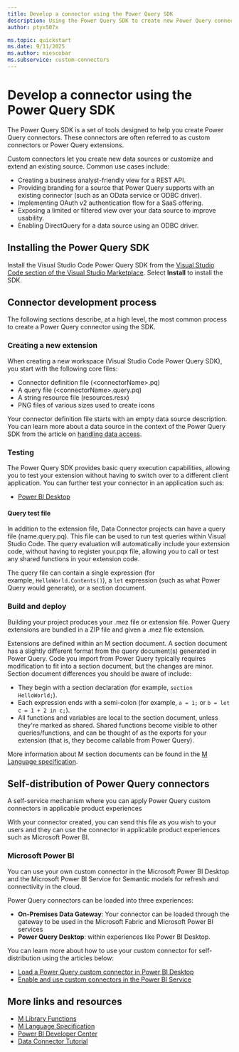 ```yaml
---
title: Develop a connector using the Power Query SDK
description: Using the Power Query SDK to create new Power Query connectors
author: ptyx507x

ms.topic: quickstart
ms.date: 9/11/2025
ms.author: miescobar
ms.subservice: custom-connectors
---
```


# Develop a connector using the Power Query SDK

The Power Query SDK is a set of tools designed to help you create Power Query connectors. These connectors are often referred to as custom connectors or Power Query extensions.

Custom connectors let you create new data sources or customize and extend an existing source. Common use cases include:

* Creating a business analyst-friendly view for a REST API.
* Providing branding for a source that Power Query supports with an existing connector (such as an OData service or ODBC driver).
* Implementing OAuth v2 authentication flow for a SaaS offering.
* Exposing a limited or filtered view over your data source to improve usability.
* Enabling DirectQuery for a data source using an ODBC driver.

## Installing the Power Query SDK

Install the Visual Studio Code Power Query SDK from the [Visual Studio Code section of the Visual Studio Marketplace](https://aka.ms/powerquerysdk). Select **Install** to install the SDK.

## Connector development process

The following sections describe, at a high level, the most common process to create a Power Query connector using the SDK.

### Creating a new extension

When creating a new workspace (Visual Studio Code Power Query SDK), you start with the following core files:

* Connector definition file (\<connectorName>.pq)
* A query file (\<connectorName>.query.pq)
* A string resource file (resources.resx)
* PNG files of various sizes used to create icons

Your connector definition file starts with an empty data source description. You can learn more about a data source in the context of the Power Query SDK from the article on [handling data access](HandlingDataAccess.md#data-source-kind).

### Testing

The Power Query SDK provides basic query execution capabilities, allowing you to test your extension without having to switch over to a different client application. You can further test your connector in an application such as:

* [Power BI Desktop](/power-bi/connect-data/desktop-connector-extensibility)

#### Query test file

In addition to the extension file, Data Connector projects can have a query file (name.query.pq). This file can be used to run test queries within Visual Studio Code. The query evaluation will automatically include your extension code, without having to register your.pqx file, allowing you to call or test any shared functions in your extension code.

The query file can contain a single expression (for example, `HelloWorld.Contents()`), a `let` expression (such as what Power Query would generate), or a section document.

### Build and deploy

Building your project produces your .mez file or extension file. Power Query extensions are bundled in a ZIP file and given a .mez file extension. 

Extensions are defined within an M section document. A section document has a slightly different format from the query document(s) generated in Power Query. Code you import from Power Query typically requires modification to fit into a section document, but the changes are minor. Section document differences you should be aware of include:

* They begin with a section declaration (for example, `section HelloWorld;`).
* Each expression ends with a semi-colon (for example, `a = 1;` or `b = let c = 1 + 2 in c;`).
* All functions and variables are local to the section document, unless they're marked as shared. Shared functions become visible to other queries/functions, and can be thought of as the exports for your extension (that is, they become callable from Power Query).

More information about M section documents can be found in the [M Language specification](/powerquery-m/m-spec-sections).

## Self-distribution of Power Query connectors

A self-service mechanism where you can apply Power Query custom connectors in applicable product experiences

With your connector created, you can send this file as you wish to your users and they can use the connector in applicable product experiences such as Microsoft Power BI.

### Microsoft Power BI
 You can use your own custom connector in the Microsoft Power BI Desktop and the Microsoft Power BI Service for Semantic models for refresh and connectivity in the cloud.

Power Query connectors can be loaded into three experiences:
* **On-Premises Data Gateway**: Your connector can be loaded through the gateway to be used in the Microsoft Fabric and Microsoft Power BI services
* **Power Query Desktop**: within experiences like Power BI Desktop.

You can learn more about how to use your custom connector for self-distribution using the articles below:
* [Load a Power Query custom connector in Power BI Desktop](/power-bi/connect-data/desktop-connector-extensibility)
* [Enable and use custom connectors in the Power BI Service](/power-bi/connect-data/service-gateway-custom-connectors)

## More links and resources

* [M Library Functions](/powerquery-m/power-query-m-function-reference)
* [M Language Specification](/powerquery-m/power-query-m-language-specification)
* [Power BI Developer Center](https://powerbi.microsoft.com/developers/)
* [Data Connector Tutorial](samples/trippin/readme.md)
